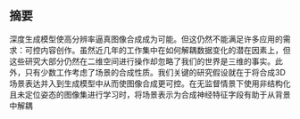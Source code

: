 ## 摘要

深度生成模型使高分辨率逼真图像合成成为可能。但这仍然不能满足许多应用的需求：可控内容创作。虽然近几年的工作集中在如何解耦数据变化的潜在因素上，但这些研究大部分仍然在二维空间进行操作却忽略了我们的世界是三维的事实。此外，只有少数工作考虑了场景的合成性质。我们关键的研究假设就在于将合成3D场景表达并入到生成模型中从而使图像合成更可控。在无监督情景下使用非结构化且未定位姿态的图像集进行学习时，将场景表示为合成神经特征字段有助于从背景中解耦